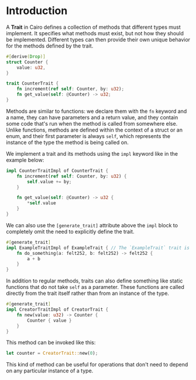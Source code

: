 # Introduction

A **Trait** in Cairo defines a collection of methods that different types must implement. It specifies what methods must exist, but not how they should be implemented. Different types can then provide their own unique behavior for the methods defined by the trait.

```rust
#[derive(Drop)]
struct Counter {
    value: u32,
}

trait CounterTrait {
    fn increment(ref self: Counter, by: u32);
    fn get_value(self: @Counter) -> u32;
}
```

Methods are similar to functions: we declare them with the `fn` keyword and a name, they can have parameters and a return value, and they contain some code that's run when the method is called from somewhere else. Unlike functions, methods are defined within the context of a struct or an enum, and their first parameter is always `self`, which represents the instance of the type the method is being called on.

We implement a trait and its methods using the `impl` keyword like in the example below:

```rust
impl CounterTraitImpl of CounterTrait {
    fn increment(ref self: Counter, by: u32) {
        self.value += by;
    }

    fn get_value(self: @Counter) -> u32 {
        *self.value
    }
}
```

We can also use the `[generate_trait]` attribute above the `impl` block to completely omit the need to explicitly define the trait.

```rust
#[generate_trait]
impl ExampleTraitImpl of ExampleTrait { // The `ExampleTrait` trait is auto-generated by the compiler
    fn do_something(a: felt252, b: felt252) -> felt252 {
        a + b
    }
}
```

In addition to regular methods, traits can also define something like static functions that do not take `self` as a parameter. These functions are called directly from the trait itself rather than from an instance of the type.

```rust
#[generate_trait]
impl CreatorTraitImpl of CreatorTrait {
    fn new(value: u32) -> Counter {
        Counter { value }
    }
}
```

This method can be invoked like this:

```rust
let counter = CreatorTrait::new(0);
```

This kind of method can be useful for operations that don't need to depend on any particular instance of a type.
